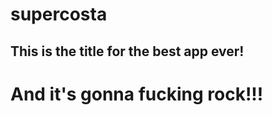 # supercosta
<html>
<div>
<h2> This is the title for the best app ever!</h2>
<h1>And it's gonna fucking rock!!!</h1>
</div>
</html>
